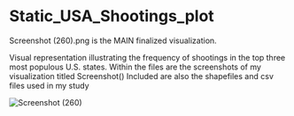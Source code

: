 # Static_USA_Shootings_plot
Screenshot (260).png is the MAIN finalized visualization. 

Visual representation illustrating the frequency of shootings in the top three most populous U.S. states.
Within the files are the screenshots of my visualization titled Screenshot()
Included are also the shapefiles and csv files used in my study 

![Screenshot (260)](https://github.com/Rxbrooks15/Static_USA_Shootings_plot/assets/112977778/fc89397e-5ec5-4692-8b45-5691a582aa8a)
